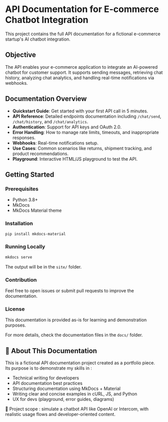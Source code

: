 # API Documentation for E-commerce Chatbot Integration

This project contains the full API documentation for a fictional e-commerce startup's AI chatbot integration.

## Objective

The API enables your e-commerce application to integrate an AI-powered chatbot for customer support. It supports sending messages, retrieving chat history, analyzing chat analytics, and handling real-time notifications via webhooks.

## Documentation Overview

- **Quickstart Guide**: Get started with your first API call in 5 minutes.
- **API Reference**: Detailed endpoints documentation including `/chat/send`, `/chat/history`, and `/chat/analytics`.
- **Authentication**: Support for API keys and OAuth 2.0.
- **Error Handling**: How to manage rate limits, timeouts, and inappropriate responses.
- **Webhooks**: Real-time notifications setup.
- **Use Cases**: Common scenarios like returns, shipment tracking, and product recommendations.
- **Playground**: Interactive HTML/JS playground to test the API.

## Getting Started

### Prerequisites

- Python 3.8+
- MkDocs
- MkDocs Material theme

### Installation

```bash
pip install mkdocs-material
```

### Running Locally

```bash
mkdocs serve
```

The output will be in the `site/` folder.

### Contribution

Feel free to open issues or submit pull requests to improve the documentation.

### License

This documentation is provided as-is for learning and demonstration purposes.

For more details, check the documentation files in the `docs/` folder.

## 📝 About This Documentation

This is a fictional API documentation project created as a portfolio piece.  
Its purpose is to demonstrate my skills in :

- Technical writing for developers
- API documentation best practices
- Structuring documentation using MkDocs + Material
- Writing clear and concise examples in cURL, JS, and Python
- UX for devs (playground, error guides, diagrams)

🚀 Project scope : simulate a chatbot API like OpenAI or Intercom, with realistic usage flows and developer-oriented content.

